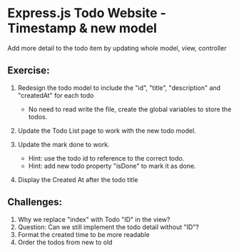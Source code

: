 # Express.js Todo Website - Timestamp & new model

Add more detail to the todo item by updating whole model, view, controller

## Exercise:

1. Redesign the todo model to include the "id", "title", "description" and "createdAt" for each todo

   - No need to read write the file, create the global variables to store the todos.

2. Update the Todo List page to work with the new todo model.

3. Update the mark done to work.
   - Hint: use the todo id to reference to the correct todo.
   - Hint: add new todo property "isDone" to mark it as done.
4. Display the Created At after the todo title

## Challenges:

1. Why we replace "index" with Todo "ID" in the view?
2. Question: Can we still implement the todo detail without "ID"?
3. Format the created time to be more readable
4. Order the todos from new to old
